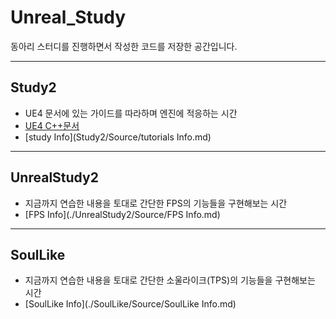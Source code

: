 # Unreal_Study
동아리 스터디를 진행하면서 작성한 코드를 저장한 공간입니다.

---
## Study2
+ UE4 문서에 있는 가이드를 따라하며 엔진에 적응하는 시간
+ [UE4 C++문서](https://docs.unrealengine.com/ko/ProgrammingAndScripting/ProgrammingWithCPP/CPPTutorials/index.html)
+ [study Info](Study2/Source/tutorials Info.md)

---
## UnrealStudy2
+ 지금까지 연습한 내용을 토대로 간단한 FPS의 기능들을 구현해보는 시간
+ [FPS Info](./UnrealStudy2/Source/FPS Info.md)

---
## SoulLike
+ 지금까지 연습한 내용을 토대로 간단한 소울라이크(TPS)의 기능들을 구현해보는 시간
+ [SoulLike Info](./SoulLike/Source/SoulLike Info.md)
